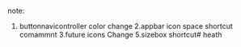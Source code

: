 note:
1. buttonnavicontroller color change
2.appbar icon space shortcut comammnt
3.future icons Change
5.sizebox shortcut#   h e a t h  
 